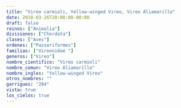 ```yaml
---
title: "Vireo carmioli, Yellow-winged Vireo, Vireo Aliamarillo"
date: 2018-03-26T20:00:00-00:00
draft: false
reinos: ["Animalia"]
divisiones: ["Chordata"]
clases: ["Aves"]
ordenes: ["Passeriformes"]
familias: ["Vireonidae "]
generos: ["Vireo"]
nombre_cientifico: "Vireo carmioli"
nombre_comun: "Vireo Aliamarillo"
nombre_ingles: "Yellow-winged Vireo"
otros_nombres: ""
garrigues: "284"
vista: true
los_cielos: true
---
```

